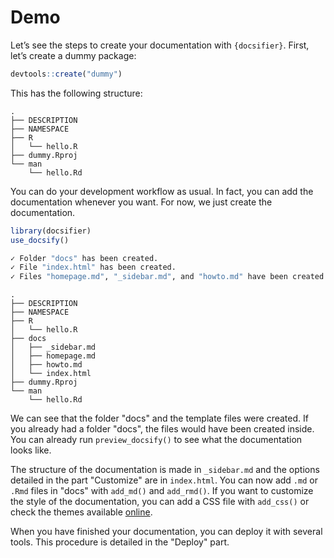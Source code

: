 # Demo 

Let’s see the steps to create your documentation with `{docsifier}`. First, let’s create a dummy package:

``` r
devtools::create("dummy")
```

This has the following structure:

    .
    ├── DESCRIPTION
    ├── NAMESPACE
    ├── R
    │   └── hello.R
    ├── dummy.Rproj
    └── man
        └── hello.Rd

You can do your development workflow as usual. In fact, you can add the
documentation whenever you want. For now, we just create the
documentation.

```r
library(docsifier)
use_docsify()

✓ Folder "docs" has been created.
✓ File "index.html" has been created.
✓ Files "homepage.md", "_sidebar.md", and "howto.md" have been created.
```

```
.
├── DESCRIPTION
├── NAMESPACE
├── R
│   └── hello.R
├── docs
│   ├── _sidebar.md
│   ├── homepage.md
│   ├── howto.md
│   └── index.html
├── dummy.Rproj
└── man
    └── hello.Rd
```

We can see that the folder "docs" and the template files were created. If you already had a folder "docs", the files would have been created inside. You can already run `preview_docsify()` to see what the documentation looks like. 

The structure of the documentation is made in `_sidebar.md` and the options detailed in the part "Customize" are in `index.html`. You can now add `.md` or `.Rmd` files in "docs" with `add_md()` and `add_rmd()`. If you want to customize the style of the documentation, you can add a CSS file with `add_css()` or check the themes available [online](https://docsify.js.org/#/themes).

When you have finished your documentation, you can deploy it with several tools. This procedure is detailed in the "Deploy" part. 


